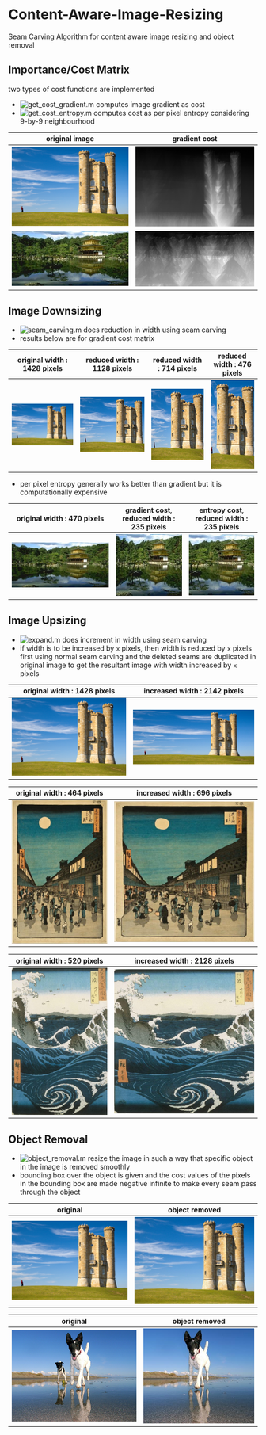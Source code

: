 # Content-Aware-Image-Resizing
Seam Carving Algorithm for content aware image resizing and object removal

## Importance/Cost Matrix
two types of cost functions are implemented
- ![get_cost_gradient.m](get_cost_gradient.m) computes image gradient as cost
- ![get_cost_entropy.m](get_cost_entropy.m) computes cost as per pixel entropy considering 9-by-9 neighbourhood

| original image | gradient cost |
| -- | -- |
| ![images/broadway_tower/Broadway_tower_edit.jpg](images/broadway_tower/Broadway_tower_edit.jpg) | ![images/broadway_tower/Broadway_tower_edit.jpg](images/broadway_tower/cost_function.jpg) |
| ![images/lake/lake_seamcut.jpg](images/lake/lake_seamcut.jpg) | ![images/lake/cost.jpg](images/lake/cost.jpg) |

## Image Downsizing
- ![seam_carving.m](seam_carving.m) does reduction in width using seam carving
- results below are for gradient cost matrix

| original width : 1428 pixels | reduced width : 1128 pixels | reduced width : 714 pixels | reduced width : 476 pixels |
| -- | -- | -- | -- |
| ![images/broadway_tower/Broadway_tower_edit.jpg](images/broadway_tower/Broadway_tower_edit.jpg) | ![images/broadway_tower/Broadway_tower_edit.jpg](images/broadway_tower/Broadway_tower_edit_width_300.jpg) | ![images/broadway_tower/Broadway_tower_edit.jpg](images/broadway_tower/Broadway_tower_edit_width_half.jpg) | ![images/broadway_tower/Broadway_tower_edit.jpg](images/broadway_tower/Broadway_tower_edit_width_one_third.jpg) |

- per pixel entropy generally works better than gradient but it is computationally expensive

| original width : 470 pixels | gradient cost, reduced width : 235 pixels | entropy cost, reduced width : 235 pixels |
| -- | -- | -- |
| ![images/lake/lake_seamcut.jpg](images/lake/lake_seamcut.jpg) | ![images/lake/lake_seamcut_width_half.jpg](images/lake/lake_seamcut_width_half.jpg) | ![images/lake/lake_seamcut_width_half_entropy.jpg](images/lake/lake_seamcut_width_half_entropy.jpg) |

## Image Upsizing
- ![expand.m](expand.m) does increment in width using seam carving
- if width is to be increased by `x` pixels, then width is reduced by `x` pixels first using normal seam carving and the deleted seams are duplicated in original image to get the resultant image with width increased by `x` pixels

| original width : 1428 pixels | increased width : 2142 pixels |
| -- | -- |
| ![images/broadway_tower/Broadway_tower_edit.jpg](images/broadway_tower/Broadway_tower_edit.jpg) | ![images/broadway_tower/width_plus_700.jpg](images/broadway_tower/width_plus_700.jpg) |

| original width : 464 pixels | increased width : 696 pixels |
| -- | -- |
| ![images/street/street.jpg](images/street/street.jpg) | ![images/street/street_width_plus_230.jpg](images/street/street_width_plus_230.jpg) |

| original width : 520 pixels | increased width : 2128 pixels |
| -- | -- |
| ![images/wave/wave.jpg](images/wave/wave.jpg) | ![images/wave/wave_width_plus_230.jpg](images/wave/wave_width_plus_230.jpg) |

## Object Removal
- ![object_removal.m](object_removal.m) resize the image in such a way that specific object in the image is removed smoothly
- bounding box over the object is given and the cost values of the pixels in the bounding box are made negative infinite to make every seam pass through the object

| original | object removed |
| -- | -- |
| ![images/broadway_tower/Broadway_tower_edit.jpg](images/broadway_tower/Broadway_tower_edit.jpg) | ![images/broadway_tower/Broadway_tower_edit.jpg](images/broadway_tower/person_removed.jpg) |

| original | object removed |
| -- | -- |
| ![images/dog/dog.jpg](images/dog/dog.jpg) | ![images/dog/remove.jpg](images/dog/remove.jpg) |

